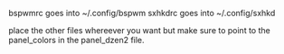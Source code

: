 bspwmrc goes into ~/.config/bspwm
sxhkdrc goes into ~/.config/sxhkd

place the other files whereever you want but make sure to point to the panel_colors in the panel_dzen2 file.
